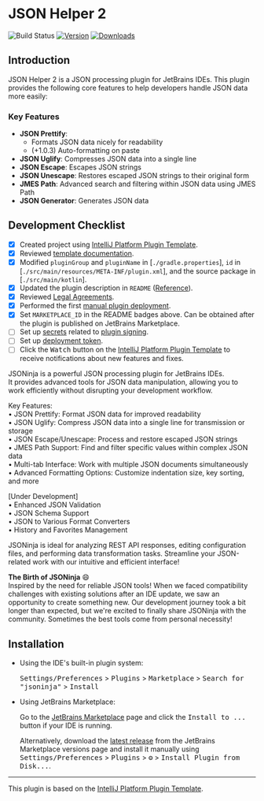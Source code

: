 # JSON Helper 2

![Build Status](https://github.com/buYoung/intellij-jsoninja/workflows/Build/badge.svg)
[![Version](https://img.shields.io/jetbrains/plugin/v/26715.svg)](https://plugins.jetbrains.com/plugin/26715)
[![Downloads](https://img.shields.io/jetbrains/plugin/d/26715.svg)](https://plugins.jetbrains.com/plugin/26715)


## Introduction

JSON Helper 2 is a JSON processing plugin for JetBrains IDEs. This plugin provides the following core features to help developers handle JSON data more easily:

### Key Features

- **JSON Prettify**:
  - Formats JSON data nicely for readability
  - (+1.0.3) Auto-formatting on paste
- **JSON Uglify**: Compresses JSON data into a single line
- **JSON Escape**: Escapes JSON strings
- **JSON Unescape**: Restores escaped JSON strings to their original form
- **JMES Path**: Advanced search and filtering within JSON data using JMES Path
- **JSON Generator**: Generates JSON data

## Development Checklist
- [x] Created project using [IntelliJ Platform Plugin Template][template].
- [x] Reviewed [template documentation][template].
- [x] Modified `pluginGroup` and `pluginName` in [`./gradle.properties`], `id` in [`./src/main/resources/META-INF/plugin.xml`], and the source package in [`./src/main/kotlin`].
- [x] Updated the plugin description in `README` ([Reference][docs:plugin-description]).
- [x] Reviewed [Legal Agreements](https://plugins.jetbrains.com/docs/marketplace/legal-agreements.html?from=IJPluginTemplate).
- [x] Performed the first [manual plugin deployment](https://plugins.jetbrains.com/docs/intellij/publishing-plugin.html?from=IJPluginTemplate).
- [x] Set `MARKETPLACE_ID` in the README badges above. Can be obtained after the plugin is published on JetBrains Marketplace.
- [ ] Set up [secrets](https://github.com/JetBrains/intellij-platform-plugin-template#environment-variables) related to [plugin signing](https://plugins.jetbrains.com/docs/intellij/plugin-signing.html?from=IJPluginTemplate).
- [ ] Set up [deployment token](https://plugins.jetbrains.com/docs/marketplace/plugin-upload.html?from=IJPluginTemplate).
- [ ] Click the <kbd>Watch</kbd> button on the [IntelliJ Platform Plugin Template][template] to receive notifications about new features and fixes.

JSONinja is a powerful JSON processing plugin for JetBrains IDEs.  
It provides advanced tools for JSON data manipulation, allowing you to work efficiently without disrupting your development workflow.

Key Features:  
• JSON Prettify: Format JSON data for improved readability  
• JSON Uglify: Compress JSON data into a single line for transmission or storage  
• JSON Escape/Unescape: Process and restore escaped JSON strings  
• JMES Path Support: Find and filter specific values within complex JSON data  
• Multi-tab Interface: Work with multiple JSON documents simultaneously  
• Advanced Formatting Options: Customize indentation size, key sorting, and more

[Under Development]  
• Enhanced JSON Validation  
• JSON Schema Support  
• JSON to Various Format Converters  
• History and Favorites Management

JSONinja is ideal for analyzing REST API responses, editing configuration files, and performing data transformation tasks. Streamline your JSON-related work with our intuitive and efficient interface!

**The Birth of JSONinja** 😄  
Inspired by the need for reliable JSON tools! When we faced compatibility challenges with existing solutions after an IDE update, we saw an opportunity to create something new. Our development journey took a bit longer than expected, but we're excited to finally share JSONinja with the community. Sometimes the best tools come from personal necessity!
## Installation

- Using the IDE's built-in plugin system:

  <kbd>Settings/Preferences</kbd> > <kbd>Plugins</kbd> > <kbd>Marketplace</kbd> > <kbd>Search for "jsoninja"</kbd> >
  <kbd>Install</kbd>

- Using JetBrains Marketplace:

  Go to the [JetBrains Marketplace](https://plugins.jetbrains.com/plugin/26715) page and click the <kbd>Install to ...</kbd> button if your IDE is running.

  Alternatively, download the [latest release](https://plugins.jetbrains.com/plugin/MARKETPLACE_ID/versions) from the JetBrains Marketplace versions page and install it manually using
  <kbd>Settings/Preferences</kbd> > <kbd>Plugins</kbd> > <kbd>⚙️</kbd> > <kbd>Install Plugin from Disk...</kbd>.


---
This plugin is based on the [IntelliJ Platform Plugin Template][template].

[template]: https://github.com/JetBrains/intellij-platform-plugin-template
[docs:plugin-description]: https://plugins.jetbrains.com/docs/intellij/plugin-user-experience.html#plugin-description-and-presentation
